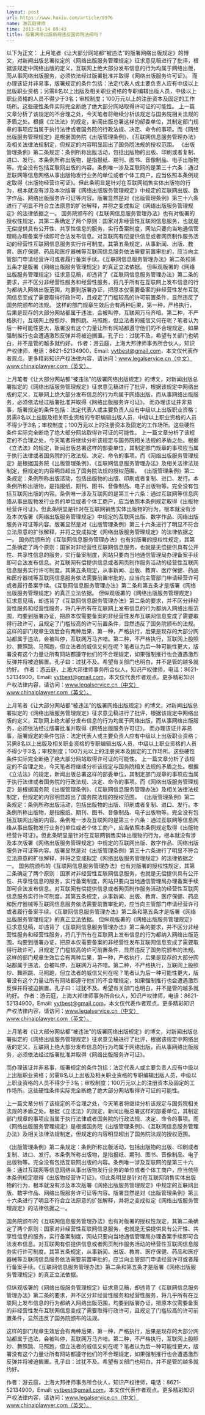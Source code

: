 ```yaml
---
layout: post
url: https://www.huxiu.com/article/8976
name: 游云庭律师
time: 2013-01-14 09:43
title: 版署网络出版新规违反国务院法规吗？
---
```

以下为正文： 上月笔者《让大部分网站都“被违法”的版署网络出版规定》的博文，对新闻出版总署拟定的《网络出版服务管理规定》征求意见稿进行了批评，根据该规定中网络出版的定义，互联网上绝大部分发布信息的行为均属于网络出版，而从事网络出版服务，必须依法经过版署批准并取得《网络出版服务许可证》。 而办理该证并非易事，版署规定的条件包括：法定代表人或主要负责人应有中级以上出版职业资格；另需8名以上出版及相关职业资格的专职编辑出版人员，中级以上职业资格的人员不得少于3名；审校制度；100万元以上的注册资本及固定的工作场所。这些硬性条件实际完全断绝了绝大部分网站取得许可证的可能性。 上一篇文章分析了该规定的不合理之处，今天笔者将继续分析该规定与国务院相关法规的矛盾之处。根据《立法法》的规定，新闻出版总署这样的部委单位，其制定部门规章的事项应当属于执行法律或者国务院的行政法规、决定、命令的事项。而《网络出版服务管理规定》是根据国务院《出版管理条例》、《互联网信息服务管理办法》及相关法律法规制定，但规定的内容明显超出了国务院法规的授权范围。 《出版管理条例》第二条规定：条例所称出版活动，包括出版物的出版、印刷或者复制、进口、发行。本条例所称出版物，是指报纸、期刊、图书、音像制品、电子出版物等。完全没有包括互联网出版的内容。条例唯一涉及互联网的是第三十六条：通过互联网等信息网络从事出版物发行业务的单位或者个体工商户，应当依照本条例规定取得《出版物经营许可证》。但此条明显是针对在互联网销售实体出版物的行为，根本就没有涉及本次版署《网络出版服务管理规定》中规定的互联网出版、数字作品、网络出版服务许可证等内容。版署显然是对《出版管理条例》第三十六条进行了明显不符合立法原意的扩张解释，并将之变成拟定《网络出版服务管理规定》的法律依据之一。 国务院颁布的《互联网信息服务管理办法》也有对版署的授权性规定，其第二条确定了两个原则：国家对非经营性互联网信息服务，也就是无偿提供具有公开性、共享性信息的服务，实行备案制度，网站只要向当地通信管理局办理备案手续即可合法发布信息。对互联网有偿提供信息或者网页制作服务活动的经营性互联网信息服务实行许可制度。其第五条规定，从事新闻、出版、教育、医疗保健、药品和医疗器械等互联网信息服务依法需要前置审批的，应当向主管部门申请经营许可或者履行备案手续。《互联网信息服务管理办法》第二条和第五条才是版署《网络出版服务管理规定》的真正立法依据。 但纵观版署的《网络出版服务管理规定》征求意见稿，却违背了《互联网信息服务管理办法》第二条的要求，并不区分非经营性服务和经营性服务，将几乎所有在互联网上发布信息的行为都纳入网络出版范围，均要到版署办证，把原本仅需要备案的非经营性发布互联网信息变成了需要取得行政许可，且规定了门槛较高的许可前置条件，显然违反了国务院颁布的法规。 这样的部门规章生效后会有两种后果，第一种，严格执行，后果是现存的大部分网站都属于违法，会被叫停，互联网万马齐喑。第二种，不严格执行，互联网上股照炒、舞照跳、马照跑，但立法者的威信又何在呢？笔者认为后一种可能性更大，版署没有这个力量让所有网站都遵守他们的不合理规定，如果强制推行也会遭遇激烈反弹并将被迫搁置。孔子曰：过犹不及。希望有关部门也明白，并不是管的越多就约好。 作者：游云庭，上海大邦律师事务所合伙人，知识产权律师，电话：8621-52134900，Email: yytbest@gmail.com，本文仅代表作者观点。更多精彩知识产权法律内容，请访问：www.legalservice.cn（中文）www.chinaiplawyer.com（英文）。

上月笔者《让大部分网站都“被违法”的版署网络出版规定》的博文，对新闻出版总署拟定的《网络出版服务管理规定》征求意见稿进行了批评，根据该规定中网络出版的定义，互联网上绝大部分发布信息的行为均属于网络出版，而从事网络出版服务，必须依法经过版署批准并取得《网络出版服务许可证》。 而办理该证并非易事，版署规定的条件包括：法定代表人或主要负责人应有中级以上出版职业资格；另需8名以上出版及相关职业资格的专职编辑出版人员，中级以上职业资格的人员不得少于3名；审校制度；100万元以上的注册资本及固定的工作场所。这些硬性条件实际完全断绝了绝大部分网站取得许可证的可能性。 上一篇文章分析了该规定的不合理之处，今天笔者将继续分析该规定与国务院相关法规的矛盾之处。根据《立法法》的规定，新闻出版总署这样的部委单位，其制定部门规章的事项应当属于执行法律或者国务院的行政法规、决定、命令的事项。而《网络出版服务管理规定》是根据国务院《出版管理条例》、《互联网信息服务管理办法》及相关法律法规制定，但规定的内容明显超出了国务院法规的授权范围。 《出版管理条例》第二条规定：条例所称出版活动，包括出版物的出版、印刷或者复制、进口、发行。本条例所称出版物，是指报纸、期刊、图书、音像制品、电子出版物等。完全没有包括互联网出版的内容。条例唯一涉及互联网的是第三十六条：通过互联网等信息网络从事出版物发行业务的单位或者个体工商户，应当依照本条例规定取得《出版物经营许可证》。但此条明显是针对在互联网销售实体出版物的行为，根本就没有涉及本次版署《网络出版服务管理规定》中规定的互联网出版、数字作品、网络出版服务许可证等内容。版署显然是对《出版管理条例》第三十六条进行了明显不符合立法原意的扩张解释，并将之变成拟定《网络出版服务管理规定》的法律依据之一。 国务院颁布的《互联网信息服务管理办法》也有对版署的授权性规定，其第二条确定了两个原则：国家对非经营性互联网信息服务，也就是无偿提供具有公开性、共享性信息的服务，实行备案制度，网站只要向当地通信管理局办理备案手续即可合法发布信息。对互联网有偿提供信息或者网页制作服务活动的经营性互联网信息服务实行许可制度。其第五条规定，从事新闻、出版、教育、医疗保健、药品和医疗器械等互联网信息服务依法需要前置审批的，应当向主管部门申请经营许可或者履行备案手续。《互联网信息服务管理办法》第二条和第五条才是版署《网络出版服务管理规定》的真正立法依据。 但纵观版署的《网络出版服务管理规定》征求意见稿，却违背了《互联网信息服务管理办法》第二条的要求，并不区分非经营性服务和经营性服务，将几乎所有在互联网上发布信息的行为都纳入网络出版范围，均要到版署办证，把原本仅需要备案的非经营性发布互联网信息变成了需要取得行政许可，且规定了门槛较高的许可前置条件，显然违反了国务院颁布的法规。 这样的部门规章生效后会有两种后果，第一种，严格执行，后果是现存的大部分网站都属于违法，会被叫停，互联网万马齐喑。第二种，不严格执行，互联网上股照炒、舞照跳、马照跑，但立法者的威信又何在呢？笔者认为后一种可能性更大，版署没有这个力量让所有网站都遵守他们的不合理规定，如果强制推行也会遭遇激烈反弹并将被迫搁置。孔子曰：过犹不及。希望有关部门也明白，并不是管的越多就约好。 作者：游云庭，上海大邦律师事务所合伙人，知识产权律师，电话：8621-52134900，Email: yytbest@gmail.com，本文仅代表作者观点。更多精彩知识产权法律内容，请访问：www.legalservice.cn（中文）www.chinaiplawyer.com（英文）。

上月笔者《让大部分网站都“被违法”的版署网络出版规定》的博文，对新闻出版总署拟定的《网络出版服务管理规定》征求意见稿进行了批评，根据该规定中网络出版的定义，互联网上绝大部分发布信息的行为均属于网络出版，而从事网络出版服务，必须依法经过版署批准并取得《网络出版服务许可证》。 而办理该证并非易事，版署规定的条件包括：法定代表人或主要负责人应有中级以上出版职业资格；另需8名以上出版及相关职业资格的专职编辑出版人员，中级以上职业资格的人员不得少于3名；审校制度；100万元以上的注册资本及固定的工作场所。这些硬性条件实际完全断绝了绝大部分网站取得许可证的可能性。 上一篇文章分析了该规定的不合理之处，今天笔者将继续分析该规定与国务院相关法规的矛盾之处。根据《立法法》的规定，新闻出版总署这样的部委单位，其制定部门规章的事项应当属于执行法律或者国务院的行政法规、决定、命令的事项。而《网络出版服务管理规定》是根据国务院《出版管理条例》、《互联网信息服务管理办法》及相关法律法规制定，但规定的内容明显超出了国务院法规的授权范围。 《出版管理条例》第二条规定：条例所称出版活动，包括出版物的出版、印刷或者复制、进口、发行。本条例所称出版物，是指报纸、期刊、图书、音像制品、电子出版物等。完全没有包括互联网出版的内容。条例唯一涉及互联网的是第三十六条：通过互联网等信息网络从事出版物发行业务的单位或者个体工商户，应当依照本条例规定取得《出版物经营许可证》。但此条明显是针对在互联网销售实体出版物的行为，根本就没有涉及本次版署《网络出版服务管理规定》中规定的互联网出版、数字作品、网络出版服务许可证等内容。版署显然是对《出版管理条例》第三十六条进行了明显不符合立法原意的扩张解释，并将之变成拟定《网络出版服务管理规定》的法律依据之一。 国务院颁布的《互联网信息服务管理办法》也有对版署的授权性规定，其第二条确定了两个原则：国家对非经营性互联网信息服务，也就是无偿提供具有公开性、共享性信息的服务，实行备案制度，网站只要向当地通信管理局办理备案手续即可合法发布信息。对互联网有偿提供信息或者网页制作服务活动的经营性互联网信息服务实行许可制度。其第五条规定，从事新闻、出版、教育、医疗保健、药品和医疗器械等互联网信息服务依法需要前置审批的，应当向主管部门申请经营许可或者履行备案手续。《互联网信息服务管理办法》第二条和第五条才是版署《网络出版服务管理规定》的真正立法依据。 但纵观版署的《网络出版服务管理规定》征求意见稿，却违背了《互联网信息服务管理办法》第二条的要求，并不区分非经营性服务和经营性服务，将几乎所有在互联网上发布信息的行为都纳入网络出版范围，均要到版署办证，把原本仅需要备案的非经营性发布互联网信息变成了需要取得行政许可，且规定了门槛较高的许可前置条件，显然违反了国务院颁布的法规。 这样的部门规章生效后会有两种后果，第一种，严格执行，后果是现存的大部分网站都属于违法，会被叫停，互联网万马齐喑。第二种，不严格执行，互联网上股照炒、舞照跳、马照跑，但立法者的威信又何在呢？笔者认为后一种可能性更大，版署没有这个力量让所有网站都遵守他们的不合理规定，如果强制推行也会遭遇激烈反弹并将被迫搁置。孔子曰：过犹不及。希望有关部门也明白，并不是管的越多就约好。 作者：游云庭，上海大邦律师事务所合伙人，知识产权律师，电话：8621-52134900，Email: yytbest@gmail.com，本文仅代表作者观点。更多精彩知识产权法律内容，请访问：www.legalservice.cn（中文）www.chinaiplawyer.com（英文）。

上月笔者《让大部分网站都“被违法”的版署网络出版规定》的博文，对新闻出版总署拟定的《网络出版服务管理规定》征求意见稿进行了批评，根据该规定中网络出版的定义，互联网上绝大部分发布信息的行为均属于网络出版，而从事网络出版服务，必须依法经过版署批准并取得《网络出版服务许可证》。

而办理该证并非易事，版署规定的条件包括：法定代表人或主要负责人应有中级以上出版职业资格；另需8名以上出版及相关职业资格的专职编辑出版人员，中级以上职业资格的人员不得少于3名；审校制度；100万元以上的注册资本及固定的工作场所。这些硬性条件实际完全断绝了绝大部分网站取得许可证的可能性。

上一篇文章分析了该规定的不合理之处，今天笔者将继续分析该规定与国务院相关法规的矛盾之处。根据《立法法》的规定，新闻出版总署这样的部委单位，其制定部门规章的事项应当属于执行法律或者国务院的行政法规、决定、命令的事项。而《网络出版服务管理规定》是根据国务院《出版管理条例》、《互联网信息服务管理办法》及相关法律法规制定，但规定的内容明显超出了国务院法规的授权范围。

《出版管理条例》第二条规定：条例所称出版活动，包括出版物的出版、印刷或者复制、进口、发行。本条例所称出版物，是指报纸、期刊、图书、音像制品、电子出版物等。完全没有包括互联网出版的内容。条例唯一涉及互联网的是第三十六条：通过互联网等信息网络从事出版物发行业务的单位或者个体工商户，应当依照本条例规定取得《出版物经营许可证》。但此条明显是针对在互联网销售实体出版物的行为，根本就没有涉及本次版署《网络出版服务管理规定》中规定的互联网出版、数字作品、网络出版服务许可证等内容。版署显然是对《出版管理条例》第三十六条进行了明显不符合立法原意的扩张解释，并将之变成拟定《网络出版服务管理规定》的法律依据之一。

国务院颁布的《互联网信息服务管理办法》也有对版署的授权性规定，其第二条确定了两个原则：国家对非经营性互联网信息服务，也就是无偿提供具有公开性、共享性信息的服务，实行备案制度，网站只要向当地通信管理局办理备案手续即可合法发布信息。对互联网有偿提供信息或者网页制作服务活动的经营性互联网信息服务实行许可制度。其第五条规定，从事新闻、出版、教育、医疗保健、药品和医疗器械等互联网信息服务依法需要前置审批的，应当向主管部门申请经营许可或者履行备案手续。《互联网信息服务管理办法》第二条和第五条才是版署《网络出版服务管理规定》的真正立法依据。

但纵观版署的《网络出版服务管理规定》征求意见稿，却违背了《互联网信息服务管理办法》第二条的要求，并不区分非经营性服务和经营性服务，将几乎所有在互联网上发布信息的行为都纳入网络出版范围，均要到版署办证，把原本仅需要备案的非经营性发布互联网信息变成了需要取得行政许可，且规定了门槛较高的许可前置条件，显然违反了国务院颁布的法规。

这样的部门规章生效后会有两种后果，第一种，严格执行，后果是现存的大部分网站都属于违法，会被叫停，互联网万马齐喑。第二种，不严格执行，互联网上股照炒、舞照跳、马照跑，但立法者的威信又何在呢？笔者认为后一种可能性更大，版署没有这个力量让所有网站都遵守他们的不合理规定，如果强制推行也会遭遇激烈反弹并将被迫搁置。孔子曰：过犹不及。希望有关部门也明白，并不是管的越多就约好。

作者：游云庭，上海大邦律师事务所合伙人，知识产权律师，电话：8621-52134900，Email: yytbest@gmail.com，本文仅代表作者观点。更多精彩知识产权法律内容，请访问：www.legalservice.cn（中文）www.chinaiplawyer.com（英文）。

